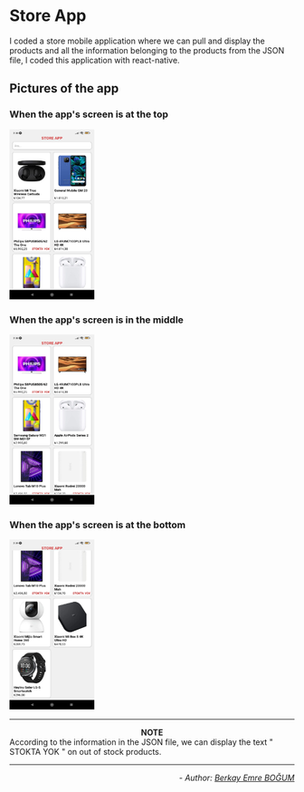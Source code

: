 # Store App

I coded a store mobile application where we can pull and display the products and all the information belonging to the products from the JSON file, I coded this application with react-native.

## Pictures of the app

### When the app's screen is at the top 
<img src="https://raw.githubusercontent.com/bbogum19/Store_App/master/readme_images/top_screen.png" alt="screen_at_the_top" width="150" height="300">

### When the app's screen is in the middle 
<img src="https://raw.githubusercontent.com/bbogum19/Store_App/master/readme_images/middle_screen.png" alt="screen_in_the_middle" width="150" height="300">

### When the app's screen is at the bottom
<img src="https://raw.githubusercontent.com/bbogum19/Store_App/master/readme_images/bottom_screen.png" alt="screen_at_the_bottom" width="150" height="300">

-------------------------
**<div align="center">NOTE</div>**
According to the information in the JSON file, we can display the text " STOKTA YOK " on out of stock products.

----------------------
*<div align="end"> - Author: [Berkay Emre BOĞUM](https://www.linkedin.com/in/berkayemrebogum/) </div>*
